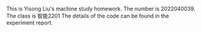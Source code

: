 This is Yisong Liu's machine study homework.
The number is 2022040039.
The class is 智能2201
The details of the code can be found in the experiment report.
